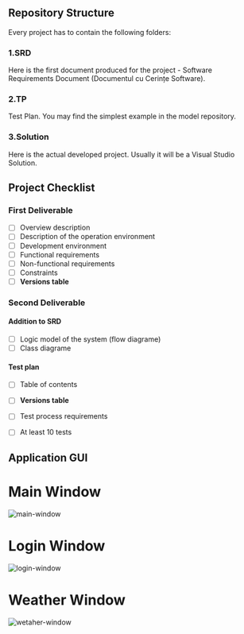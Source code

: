 
## Repository Structure

Every project has to contain the following folders:

### 1.SRD
Here is the first document produced for the project - Software Requirements Document (Documentul cu Cerințe Software).

### 2.TP 
Test Plan. You may find the simplest example in the model repository.

### 3.Solution
Here is the actual developed project. Usually it will be a Visual Studio Solution.

## Project Checklist

### First Deliverable
- [ ] Overview description
- [ ] Description of the operation environment
- [ ] Development environment
- [ ] Functional requirements
- [ ] Non-functional requirements
- [ ] Constraints
- [ ] **Versions table**

### Second Deliverable
#### Addition to SRD
- [ ] Logic model of the system (flow diagrame)
- [ ] Class diagrame
#### Test plan
- [ ] Table of contents
- [ ] **Versions table**
- [ ] Test process requirements
- [ ] At least 10 tests


## Application GUI

# Main Window

![main-window](https://github.com/MirunaModiga/SkyCast/assets/107638226/c4201639-4a1a-42e7-8c0e-d0db95656771)

# Login Window

![login-window](https://github.com/MirunaModiga/SkyCast/assets/107638226/be5e7fe8-cf53-4ac5-ab98-86f44d28dd89)

# Weather Window

![wetaher-window](https://github.com/MirunaModiga/SkyCast/assets/107638226/ccff2e4c-1517-4a44-965e-d9076c17dba8)



